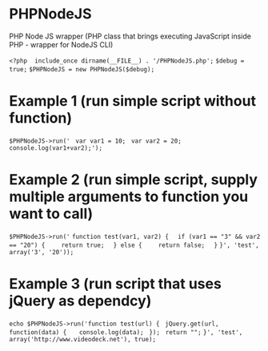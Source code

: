 PHPNodeJS
=========

PHP Node JS wrapper (PHP class that brings executing JavaScript inside PHP - wrapper for NodeJS CLI)

  `<?php`
  ` `
  `include_once dirname(__FILE__) . '/PHPNodeJS.php';`
  `$debug = true;`
  `$PHPNodeJS = new PHPNodeJS($debug);`

  Example 1 (run simple script without function)
  =========
  `$PHPNodeJS->run('`
  ` var var1 = 10;`
  ` var var2 = 20;`
  ` console.log(var1+var2);');`

  Example 2 (run simple script, supply multiple arguments to function you want to call)
  =========
  `$PHPNodeJS->run('`
  `function test(var1, var2) {`
  `  if (var1 == "3" && var2 == "20") {`
  `    return true;`
  `  } else {`
  `    return false;`
  `  }`
  `}', 'test', array('3', '20'));`

  Example 3 (run script that uses jQuery as dependcy)
  =========
  `echo $PHPNodeJS->run('function test(url) {`
  ` jQuery.get(url, function(data) {`
  `   console.log(data);`
  ` });`
  ` return "";`
  `}', 'test', array('http://www.videodeck.net'), true);`
